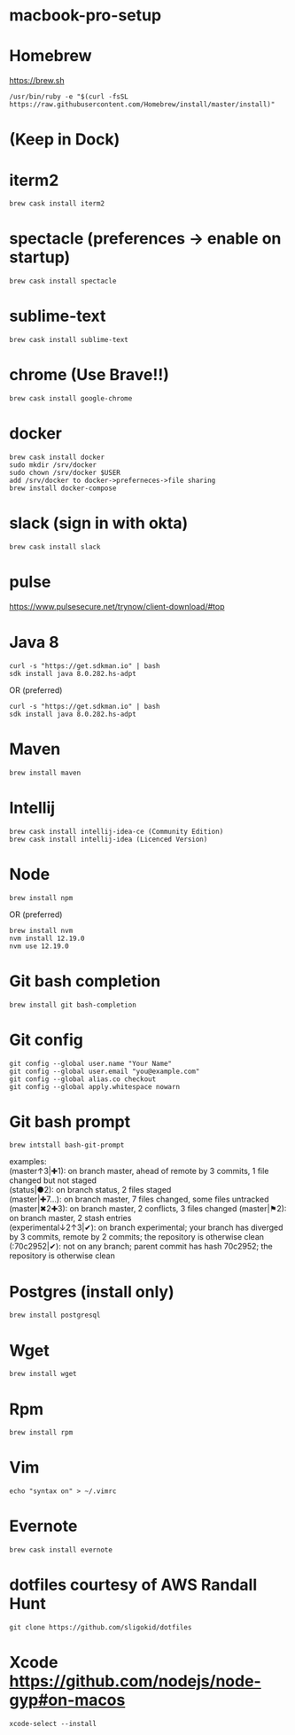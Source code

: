 # macbook-pro-setup

# Homebrew
https://brew.sh  
```
/usr/bin/ruby -e "$(curl -fsSL https://raw.githubusercontent.com/Homebrew/install/master/install)"
```
# (Keep in Dock)
# iterm2
```
brew cask install iterm2
```

# spectacle (preferences -> enable on startup)
```
brew cask install spectacle
```

# sublime-text
```
brew cask install sublime-text
```

# chrome (Use Brave!!)
```
brew cask install google-chrome
```

# docker
```
brew cask install docker
sudo mkdir /srv/docker  
sudo chown /srv/docker $USER
add /srv/docker to docker->preferneces->file sharing
brew install docker-compose
```

# slack (sign in with okta)
```
brew cask install slack
```

# pulse
https://www.pulsesecure.net/trynow/client-download/#top

# Java 8
```
curl -s "https://get.sdkman.io" | bash
sdk install java 8.0.282.hs-adpt

```
OR (preferred)
```
curl -s "https://get.sdkman.io" | bash
sdk install java 8.0.282.hs-adpt
```

# Maven
```
brew install maven
```

# Intellij
```
brew cask install intellij-idea-ce (Community Edition)  
brew cask install intellij-idea (Licenced Version)
```

# Node
```
brew install npm
```

OR (preferred)

```
brew install nvm
nvm install 12.19.0 
nvm use 12.19.0 
```

# Git bash completion
```
brew install git bash-completion
```

# Git config
```
git config --global user.name "Your Name"  
git config --global user.email "you@example.com"  
git config --global alias.co checkout  
git config --global apply.whitespace nowarn  
```

# Git bash prompt
```
brew intstall bash-git-prompt
```

examples:  
(master↑3|✚1): on branch master, ahead of remote by 3 commits, 1 file changed but not staged  
(status|●2): on branch status, 2 files staged  
(master|✚7…): on branch master, 7 files changed, some files untracked  
(master|✖2✚3): on branch master, 2 conflicts, 3 files changed
(master|⚑2): on branch master, 2 stash entries  
(experimental↓2↑3|✔): on branch experimental; your branch has diverged by 3 commits, remote by 2 commits; the repository is otherwise clean  
(:70c2952|✔): not on any branch; parent commit has hash 70c2952; the repository is otherwise clean

# Postgres (install only)
```
brew install postgresql
```

# Wget
```
brew install wget
```

# Rpm
```
brew install rpm
```

# Vim
```
echo "syntax on" > ~/.vimrc
```

# Evernote
```
brew cask install evernote
```

# 
# dotfiles courtesy of AWS Randall Hunt
```
git clone https://github.com/sligokid/dotfiles
```

# Xcode https://github.com/nodejs/node-gyp#on-macos
```
xcode-select --install
```
